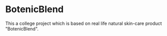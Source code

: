 # BotenicBlend
This a college project which is based on real life natural skin-care product "BotenicBlend".
